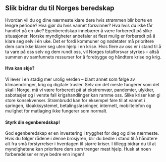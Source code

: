 ## Slik bidrar du til Norges beredskap

Hvordan vil du og dine nærmeste klare dere hvis strømmen blir borte en lengre periode? Hva gjør du hvis vannet forsvinner? Hva hvis du ikke får handlet på en uke? Egenberedskap innebærer å være forberedt på slike situasjoner.
Norske myndigheter anbefaler at flest mulig er forberedt på å klare seg selv i én uke. Det er fordi kommuner og nødetater må prioritere dem som ikke klarer seg uten hjelp i en krise. Hvis flere av oss er i stand til å ta vare på oss selv og dem rundt oss, vil Norges totalforsvar styrkes – altså summen av samfunnets ressurser for å forebygge og håndtere krise og krig.
#### Hva kan skje?
Vi lever i en stadig mer urolig verden – blant annet som følge av klimaendringer, krig og digitale trusler. Selv om det meste fungerer som det skal i Norge, må vi være forberedt på at ekstremvær, pandemier, ulykker, sabotasjer og i verste fall krigshandlinger kan ramme oss.
Slike kriser kan gi store konsekvenser. Strømbrudd kan for eksempel føre til at vannet i springen, kloakksystemet, betalingsløsninger, internett, mobiltelefon og mulighet for matlaging ikke fungerer som normalt.
#### Styrk din egenberedskap!
God egenberedskap er en investering i trygghet for deg og dine nærmeste. Hvis du følger rådene i denne brosjyren, blir du bedre i stand til å håndtere alt fra små forstyrrelser i hverdagen til større kriser. I tillegg bidrar du til at myndighetene kan prioritere dem som trenger mest hjelp.
Husk at noen forberedelser er mye bedre enn ingen! 